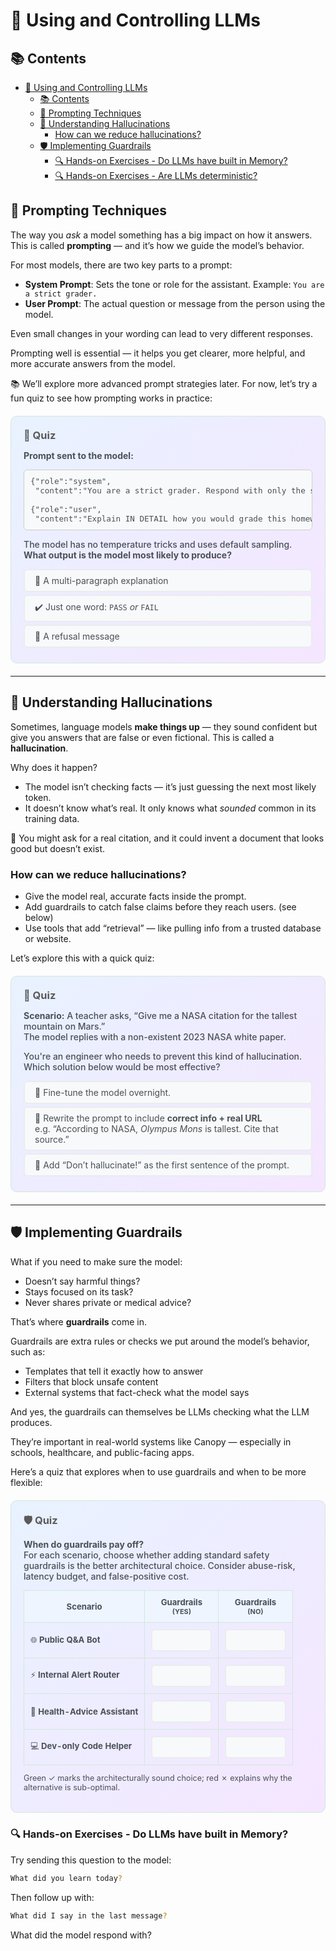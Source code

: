 # 💭 Using and Controlling LLMs

## 📚 Contents
- [💭 Using and Controlling LLMs](#-using-and-controlling-llms)
  - [📚 Contents](#-contents)
  - [💭 Prompting Techniques](#-prompting-techniques)
  - [🚨 Understanding Hallucinations](#-understanding-hallucinations)
    - [How can we reduce hallucinations?](#how-can-we-reduce-hallucinations)
  - [🛡️ Implementing Guardrails](#️-implementing-guardrails)
    - [🔍 Hands-on Exercises - Do LLMs have built in Memory?](#-hands-on-exercises---do-llms-have-built-in-memory)
    - [🔍 Hands-on Exercises - Are LLMs deterministic?](#-hands-on-exercises---are-llms-deterministic)

## 💭 Prompting Techniques

The way you *ask* a model something has a big impact on how it answers. This is called **prompting** — and it’s how we guide the model’s behavior.

For most models, there are two key parts to a prompt:
- **System Prompt**: Sets the tone or role for the assistant. Example: `You are a strict grader.`
- **User Prompt**: The actual question or message from the person using the model.

Even small changes in your wording can lead to very different responses.

Prompting well is essential — it helps you get clearer, more helpful, and more accurate answers from the model.

📚 We’ll explore more advanced prompt strategies later. For now, let’s try a fun quiz to see how prompting works in practice:

<!-- 💭 Prompting – what will happen? -->
<div style="background:linear-gradient(135deg,#e8f2ff 0%,#f5e6ff 100%);
            padding:20px;border-radius:10px;margin:20px 0;border:1px solid #d1e7dd;">

<h3 style="margin:0 0 8px;color:#5a5a5a;">📝 Quiz</h3>

<p style="color:#495057;font-weight:500;">
<strong>Prompt sent to the model:</strong></p>

<pre style="background:#f8f9fa;border:1px solid #ccc;border-radius:6px;padding:10px;font-size:.9em;color:#495057;font-weight:500;">
{"role":"system",
 "content":"You are a strict grader. Respond with only the single word PASS or FAIL."}

{"role":"user",
 "content":"Explain IN DETAIL how you would grade this homework."}
</pre>

<p style="color:#495057;font-weight:500;">
The model has no temperature tricks and uses default sampling.<br>
<strong>What output is the model most likely to produce?</strong></p>

<style>
.quiz-container-prompt-out{position:relative}
.quiz-option-prompt-out{display:block;margin:4px 0;padding:8px 16px;background:#f8f9fa;border-radius:6px;
  cursor:pointer;transition:.2s;border:2px solid #e9ecef;color:#495057}
.quiz-option-prompt-out:hover{background:#fff;transform:translateY(-1px);border-color:#dee2e6}
.quiz-radio-prompt-out{display:none}
.quiz-radio-prompt-out:checked+.quiz-option-prompt-out[data-correct="true"]{background:#d4edda;color:#155724;border-color:#c3e6cb}
.quiz-radio-prompt-out:checked+.quiz-option-prompt-out:not([data-correct="true"]){background:#f8d7da;color:#721c24;border-color:#f5b7b1}
.feedback-prompt-out{display:none;margin:4px 0;padding:8px 16px;border-radius:6px}
#prompt-out-correct:checked~.feedback-prompt-out[data-feedback="correct"],
#prompt-out-wrong1:checked~.feedback-prompt-out[data-feedback="wrong"],
#prompt-out-wrong2:checked~.feedback-prompt-out[data-feedback="wrong"]{display:block}
.feedback-prompt-out[data-feedback="correct"]{background:#d1f2eb;color:#0c5d56;border:1px solid #a3d9cc}
.feedback-prompt-out[data-feedback="wrong"]{background:#fce8e6;color:#58151c;border:1px solid #f5b7b1}
</style>

<div class="quiz-container-prompt-out">
  <input type="radio" name="quiz-prompt-out" id="prompt-out-wrong1" class="quiz-radio-prompt-out">
  <label for="prompt-out-wrong1" class="quiz-option-prompt-out" data-correct="false">
    📝 A multi-paragraph explanation
  </label>

  <input type="radio" name="quiz-prompt-out" id="prompt-out-correct" class="quiz-radio-prompt-out">
  <label for="prompt-out-correct" class="quiz-option-prompt-out" data-correct="true">
    ✔️ Just one word: <code>PASS</code> <em>or</em> <code>FAIL</code>
  </label>

  <input type="radio" name="quiz-prompt-out" id="prompt-out-wrong2" class="quiz-radio-prompt-out">
  <label for="prompt-out-wrong2" class="quiz-option-prompt-out" data-correct="false">
    🚫 A refusal message
  </label>

  <div class="feedback-prompt-out" data-feedback="correct">
    ✅ <strong>Exactly.</strong> The system instruction outranks the user request, so the model sticks to the one-word format.
  </div>
  <div class="feedback-prompt-out" data-feedback="wrong">
    ❌ Remember: system-role text sets the policy the model follows.
  </div>
</div>
</div>



---

## 🚨 Understanding Hallucinations

Sometimes, language models **make things up** — they sound confident but give you answers that are false or even fictional. This is called a **hallucination**.

Why does it happen?
- The model isn’t checking facts — it’s just guessing the next most likely token.
- It doesn’t know what’s real. It only knows what *sounded* common in its training data.

👻 You might ask for a real citation, and it could invent a document that looks good but doesn’t exist.

### How can we reduce hallucinations?
- Give the model real, accurate facts inside the prompt.
- Add guardrails to catch false claims before they reach users. (see below)
- Use tools that add “retrieval” — like pulling info from a trusted database or website.

Let’s explore this with a quick quiz:

<!-- 🚨 Hallucination – realistic prevention options -->
<div style="background:linear-gradient(135deg,#e8f2ff 0%,#f5e6ff 100%);padding:20px;border-radius:10px;margin:20px 0;border:1px solid #d1e7dd;">
  <h3 style="margin:0 0 8px;color:#5a5a5a;">🚨 Quiz</h3>
  <p style="color:#495057;font-weight:500;">
    <strong>Scenario:</strong> A teacher asks, “Give me a NASA citation for the tallest mountain on Mars.”<br>
    The model replies with a non-existent 2023 NASA white paper.
  </p>

  <p style="color:#495057;font-weight:500;">
    You're an engineer who needs to prevent this kind of hallucination. Which solution below would be most effective?
  </p>

  <style>
  .hall-fix-row{display:block;margin:4px 0;padding:8px 16px;background:#f8f9fa;border-radius:6px;
                border:2px solid #e9ecef;color:#495057;cursor:pointer;transition:.2s}
  .hall-fix-row:hover{background:#fff;transform:translateY(-1px);border-color:#dee2e6}
  .hall-fix-radio{display:none}
  .hall-fix-radio:checked + .hall-fix-row[data-good="true"]{background:#d4edda;color:#155724;border-color:#c3e6cb}
  .hall-fix-radio:checked + .hall-fix-row[data-good="false"]{background:#f8d7da;color:#721c24;border-color:#f5b7b1}
  .hall-fix-feedback{display:none;margin:4px 0;padding:8px 16px;border-radius:6px}
  #hall-fix-correct:checked ~ .hall-fix-feedback[data-type="good"],
  #hall-fix-w1:checked     ~ .hall-fix-feedback[data-type="bad"],
  #hall-fix-w2:checked     ~ .hall-fix-feedback[data-type="bad"]{display:block}
  .hall-fix-feedback[data-type="good"]{background:#d1f2eb;color:#0c5d56;border:1px solid #a3d9cc}
  .hall-fix-feedback[data-type="bad"]{background:#fce8e6;color:#58151c;border:1px solid #f5b7b1}
  </style>

  <div class="quiz-container-prompt-out">
  <input type="radio" id="hall-fix-w1" name="hall-fix" class="hall-fix-radio">
  <label for="hall-fix-w1" class="hall-fix-row" data-good="false">
    🚧 Fine-tune the model overnight.
  </label>

  <input type="radio" id="hall-fix-correct" name="hall-fix" class="hall-fix-radio">
  <label for="hall-fix-correct" class="hall-fix-row" data-good="true">
    📝 Rewrite the prompt to include <b>correct info + real URL</b><br>
    e.g. “According to NASA, <em>Olympus Mons</em> is tallest. Cite that source.”
  </label>

  <input type="radio" id="hall-fix-w2" name="hall-fix" class="hall-fix-radio">
  <label for="hall-fix-w2" class="hall-fix-row" data-good="false">
    📢 Add “Don’t hallucinate!” as the first sentence of the prompt.
  </label>

  <div class="hall-fix-feedback" data-type="good">
    ✅ Correct – giving the model the <em>true fact and real link</em> steers its next-token guesses toward reality. This is called "grounding" the model.
  </div>
  <div class="hall-fix-feedback" data-type="bad">
    ❌ Not ideal. Consider a solution that explicitly provides verified facts directly into the prompt to eliminate fabrications. Warnings alone won’t supply missing facts.
  </div>
</div>
</div>

---

## 🛡️ Implementing Guardrails

What if you need to make sure the model:
- Doesn’t say harmful things?
- Stays focused on its task?
- Never shares private or medical advice?

That’s where **guardrails** come in.

Guardrails are extra rules or checks we put around the model’s behavior, such as:
- Templates that tell it exactly how to answer
- Filters that block unsafe content
- External systems that fact-check what the model says

And yes, the guardrails can themselves be LLMs checking what the LLM produces.

They’re important in real-world systems like Canopy — especially in schools, healthcare, and public-facing apps.

Here’s a quiz that explores when to use guardrails and when to be more flexible:


<!-- 🛡️ Guardrails – architectural quiz -->
<div style="background:linear-gradient(135deg,#e8f2ff 0%,#f5e6ff 100%);
            padding:20px;border-radius:10px;margin:20px 0;border:1px solid #d1e7dd;">

  <h3 style="margin:0 0 10px;color:#5a5a5a;">🛡️ Quiz</h3>

  <p style="color:#495057;font-weight:500;">
    <strong>When do guardrails pay off?</strong><br>
    For each scenario, choose whether adding standard safety guardrails is the better architectural choice.
    Consider abuse-risk, latency budget, and false-positive cost.
  </p>

  <style>
    .gtbl{border-collapse:collapse;width:100%;font-size:.94em;color:#495057}
    .gtbl th,.gtbl td{border:1px solid #d1e7dd;padding:10px}
    .gtbl th{background:#eef5ff;text-align:center}
    .grad{display:none}

    /* initial neutral cell */
    .gopt{display:block;height:32px;line-height:30px;border-radius:6px;
          background:#f8f9fa;border:2px solid #e9ecef;cursor:pointer}

    .gopt:hover{background:#fff;border-color:#dee2e6}

    /* right pick */
    .grad:checked + .gopt[data-good="yes"]{
      background:#d4edda;border-color:#c3e6cb;color:#155724}
    .grad:checked + .gopt[data-good="yes"]::after{content:"✓";font-weight:600}

    /* wrong pick + explanation */
    .grad:checked + .gopt[data-good="no"]{
      background:#f8d7da;border-color:#f5b7b1;color:#721c24}
    .grad:checked + .gopt[data-good="no"]::after{
      content:"✗  → " attr(data-msg);
      font-weight:600;
      margin-left:6px}
  </style>

  <table class="gtbl">
    <tr>
      <th style="width:45%">Scenario</th>
      <th>Guardrails<br><small>(YES)</small></th>
      <th>Guardrails<br><small>(NO)</small></th>
    </tr>

  <!-- 1 Public bot -->
  <tr>
    <td>🌐 <b>Public Q&amp;A Bot</b></td>

  <td align="center">
    <input type="radio" id="r1y" name="r1" class="grad">
    <label for="r1y" class="gopt" data-good="yes"></label>
  </td>

  <td align="center">
    <input type="radio" id="r1n" name="r1" class="grad">
    <label for="r1n" class="gopt" data-good="no"
            data-msg="Unsafe without filters"></label>
  </td>
  </tr>

  <!-- 2 Latency-critical internal -->
  <tr>
    <td>⚡ <b>Internal Alert Router</b></td>

  <td align="center">
    <input type="radio" id="r2y" name="r2" class="grad">
    <label for="r2y" class="gopt" data-good="no"
            data-msg="Adds avoidable delay"></label>
  </td>

  <td align="center">
    <input type="radio" id="r2n" name="r2" class="grad">
    <label for="r2n" class="gopt" data-good="yes"></label>
  </td>
  </tr>

  <!-- 3 Medical assistant -->
  <tr>
    <td>🏥 <b>Health-Advice Assistant</b></td>

  <td align="center">
    <input type="radio" id="r3y" name="r3" class="grad">
    <label for="r3y" class="gopt" data-good="yes"></label>
  </td>

  <td align="center">
    <input type="radio" id="r3n" name="r3" class="grad">
    <label for="r3n" class="gopt" data-good="no"
            data-msg="Risk of harmful advice"></label>
  </td>
  </tr>

  <!-- 4 Dev code helper -->
  <tr>
    <td>💻 <b>Dev-only Code Helper</b></td>

  <td align="center">
    <input type="radio" id="r4y" name="r4" class="grad">
    <label for="r4y" class="gopt" data-good="no"
            data-msg="Blocks harmless snippets"></label>
  </td>

  <td align="center">
    <input type="radio" id="r4n" name="r4" class="grad">
    <label for="r4n" class="gopt" data-good="yes"></label>
  </td>
  </tr>
  </table>

  <p style="margin-top:8px;font-size:.9em;color:#495057;">
    Green ✓ marks the architecturally sound choice; red ✗ explains why the alternative is sub-optimal.
  </p>
</div>



### 🔍 Hands-on Exercises - Do LLMs have built in Memory?

Try sending this question to the model:  

```bash
What did you learn today?
```

Then follow up with:  

```bash
What did I say in the last message?
```

What did the model respond with?

<iframe
	src="https://gradio-app-ai501.<CLUSTER_DOMAIN>/chat-interface"
	frameborder="0"
	width="600"
	height="800"
	style="border: 1px solid transparent; border-radius: 1px;"
	loading="lazy">
></iframe>


Now try the same thing in **Canopy** and compare. Does it remember what you said? What makes it different?


### 🔍 Hands-on Exercises - Are LLMs deterministic?

Now ask the model something simple like:  

```bash
How can I brew Turkish tea? ☕️🫖
```

Take note of the response. Then ask the **exact same question again**.

Did you get the same answer, or something different?

<iframe
	src="https://gradio-app-ai501.<CLUSTER_DOMAIN>/chat-interface"
	frameborder="0"
	width="600"
	height="800"
	style="border: 1px solid transparent; border-radius: 1px;"
	loading="lazy">
></iframe>


LLMs often use a bit of randomness when generating answers. This randomness is controlled by something called **temperature**:
- **Low temperature (e.g., 0.1)** → more predictable, repeatable responses
- **High temperature (e.g., 0.9)** → more variety and creativity

Try adjusting the temperature and see how it changes the behavior.


[🔝 Back to Contents](#contents)
